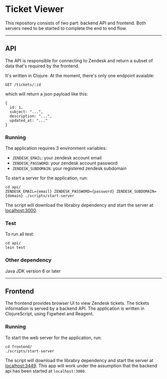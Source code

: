 # Ticket Viewer

This repository consists of two part: backend API and frontend. Both servers need to be started to complete the end to end flow. 

---

## API

The API is responsible for connecting to Zendesk and return a subset of data that's required by the frontend.

It's written in Clojure. At the moment, there's only one endpoint avaiable:

```
GET /tickets/:id
```

which will return a json payload like this:

```
{
  id: 1,
  subject: "...",
  description: "...",
  updated_at: "..."
}

```

### Running

The application requires 3 environment variables:
 
 * `ZENDESK_EMAIL`: your zendesk account email
 * `ZENDESK_PASSWORD`: your zendesk account password 
 * `ZENDESK_SUBDOMAIN`: your registered zendesk subdomain


To start a server for the application, run:

```
cd api/
ZENDESK_EMAIL={email} ZENDESK_PASSWORD={password} ZENDESK_SUBDOMAIN={domain} ./scripts/start-server
```

The script will download the librabry dependency and start the server at [localhost:3000](http://localhost:3000/).

### Test

To run all test:

```
cd api/
lein test
```

### Other dependency 

Java JDK version 6 or later

---

## Frontend

The frontend provides browser UI to view Zendesk tickets. The tickets information is served by a backend API. The application is written in ClojureScript, using Figwheel and Reagent.

### Running

To start the web server for the application, run:

```
cd frontend/
./scripts/start-server
```

The script will download the librabry dependency and start the server at [localhost:3449](http://localhost:3449/). This app will work under the assumption that the backend api has been started at `localhost:3000`.

